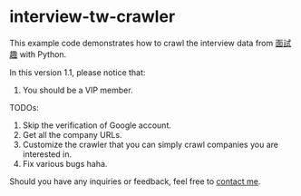 # interview-tw-crawler
This example code demonstrates how to crawl the interview data from [面試趣](https://interview.tw/) with Python.

In this version 1.1, please notice that:
1. You should be a VIP member.

TODOs:
1. Skip the verification of Google account.
2. Get all the company URLs.
3. Customize the crawler that you can simply crawl companies you are interested in.
4. Fix various bugs haha.

Should you have any inquiries or feedback, feel free to [contact me](xiangyi.huang0213@gmail.com).